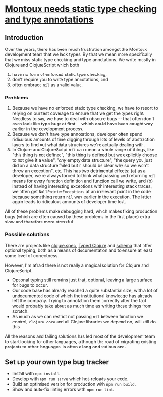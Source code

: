 # [Montoux needs static type checking and type annotations](https://types-for-montoux.netlify.com/)

## Introduction

Over the years, there has been much frustration amongst the Montoux development
team that we lack types. By that we mean more specifically that we miss static
type checking and type annotations. We write mostly in Clojure and ClojureScript
which both
1. have no form of enforced static type checking,
2. don't require you to write type annotations, and
3. often embrace `nil` as a valid value.

### Problems

1. Because we have no enforced static type checking, we have to resort to
   relying on our test coverage to ensure that we get the types right. Needless
   to say, we have to deal with obscure bugs -- that often don't even look like
   type bugs at first -- which could have been caught way earlier in the
   development process.
2. Because we don't have type annotations, developer often spend ridiculous
   amounts of time digging through lots of levels of abstraction layers to find
   out what data structures we're actually dealing with.
3. In Clojure and ClojureScript `nil` can mean a whole range of things, like
   "this thing is not defined", "this thing is defined but we explicitly choose
   to not give it a value", "_any_ empty data structure", "the query you just
   did on a data structure failed but it should be clear why so we won't throw
   an exception", etc. This has two detrimental effects: (a) as a developer,
   we're always forced to think what passing and returning `nil` means for every
   function definition and function call we write, and (b) instead of having
   interesting exceptions with interesting stack traces, we often get
   `NullPointerExceptions` at an irrelevant point in the code because something
   return `nil` way earlier in the execution. The latter again leads to
   ridiculous amounts of developer time lost.

All of these problems make debugging hard, which makes fixing production bugs
(which are often caused by these problems in the first place) extra slow and
therefore more stressful.

### Possible solutions

There are projects like [clojure.spec](https://clojure.org/about/spec), [Typed
Clojure](https://typedclojure.org/) and
[schema](https://github.com/plumatic/schema) that offer optional typing, both as
a means of documentation and to ensure at least some level of correctness.

However, I'm afraid there is not really a magical solution for Clojure and
ClojureScript.
- Optional typing still remains just that, optional, leaving a large surface for
  bugs to occur.
- Our code base has already reached a quite substantial size, with a lot of
  undocumented code of which the institutional knowledge has already left the
  company. Trying to annotation them correctly after the fact would probably
  take about as much time as writing those things from scratch.
- As much as we can restrict not passing `nil` between function we control,
  `clojure.core` and all Clojure libraries we depend on, will still do this.

All the reasons and failing solutions has led most of the development team to
start looking for other languages, although the road of migrating existing
projects to other languages, is often a long and tedious one.


## Set up your own type bug tracker

- Install with `npm install`.
- Develop with `npm run serve` which hot-reloads your code.
- Build an optimised version for production with `npm run build`.
- Show and auto-fix linting errors with `npm run lint`.
